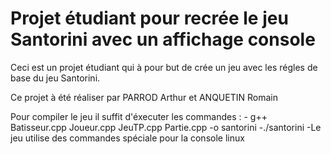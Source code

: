 # Projet étudiant pour recrée le jeu Santorini avec un affichage console

Ceci est un projet étudiant qui à pour but de crée un jeu avec les régles de base du jeu Santorini.

Ce projet à été réaliser par PARROD Arthur et ANQUETIN Romain

Pour compiler le jeu il suffit d'éxecuter les commandes : - g++ Batisseur.cpp Joueur.cpp JeuTP.cpp Partie.cpp -o santorini
							  -./santorini
							  -Le jeu utilise des commandes spéciale pour la console linux
